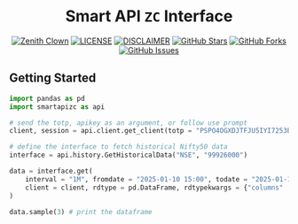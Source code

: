 <div align = "center">

# Smart API `ZC` Interface

[![Zenith Clown](https://img.shields.io/badge/🧠-Debmalya_Pramanik-blue?style=plastic)](https://zenithclown.github.io/)
[![LICENSE](https://img.shields.io/badge/⚖-LICENSE-blue?style=plastic)](https://github.com/iTraders/smartapizc/blob/master/LICENSE.md)
[![DISCLAIMER](https://img.shields.io/badge/⚠-DISCLAIMER-red?style=plastic)](https://github.com/iTraders/smartapizc/blob/master/DISCLAIMER.md)
[![GitHub Stars](https://img.shields.io/github/stars/iTraders/smartapizc?style=plastic)](https://github.com/iTraders/smartapizc/stargazers)
[![GitHub Forks](https://img.shields.io/github/forks/iTraders/smartapizc?style=plastic)](https://github.com/iTraders/smartapizc/network)
[![GitHub Issues](https://img.shields.io/github/issues/iTraders/smartapizc?style=plastic)](https://github.com/iTraders/smartapizc/issues)

</div>

<div align = "justify">

## Getting Started

```python
import pandas as pd
import smartapizc as api

# send the totp, apikey as an argument, or follow use prompt
client, session = api.client.get_client(totp = "PSPO4OGXDJTFJU5IYI7253BF34", apikey = "xJNH1Psh")

# define the interface to fetch historical Nifty50 data
interface = api.history.GetHistoricalData("NSE", "99926000")

data = interface.get(
    interval = "1M", fromdate = "2025-01-10 15:00", todate = "2025-01-10 15:30",
    client = client, rdtype = pd.DataFrame, rdtypekwargs = {"columns" : ["timestamp", "open", "high", "low", "close", "volume"]}
)

data.sample(3) # print the dataframe
```

</div>
